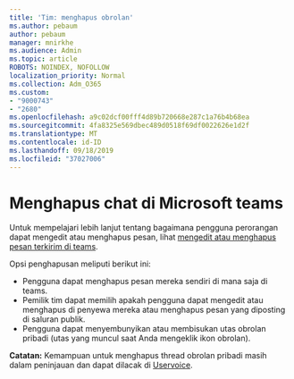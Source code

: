 ```yaml
---
title: 'Tim: menghapus obrolan'
ms.author: pebaum
author: pebaum
manager: mnirkhe
ms.audience: Admin
ms.topic: article
ROBOTS: NOINDEX, NOFOLLOW
localization_priority: Normal
ms.collection: Adm_O365
ms.custom:
- "9000743"
- "2680"
ms.openlocfilehash: a9c02dcf00fff4d89b720668e287c1a76b4b68ea
ms.sourcegitcommit: 4fa8325e569dbec489d0518f69df0022626e1d2f
ms.translationtype: MT
ms.contentlocale: id-ID
ms.lasthandoff: 09/18/2019
ms.locfileid: "37027006"
---
```

# <a name="delete-a-chat-in-microsoft-teams"></a>Menghapus chat di Microsoft teams

Untuk mempelajari lebih lanjut tentang bagaimana pengguna perorangan dapat mengedit atau menghapus pesan, lihat [mengedit atau menghapus pesan terkirim di teams](https://support.office.com/article/5f1fe604-a900-4a07-b8b7-8cf70ed6b263). 

Opsi penghapusan meliputi berikut ini:

- Pengguna dapat menghapus pesan mereka sendiri di mana saja di teams.
- Pemilik tim dapat memilih apakah pengguna dapat mengedit atau menghapus di penyewa mereka atau menghapus pesan yang diposting di saluran publik.
- Pengguna dapat menyembunyikan atau membisukan utas obrolan pribadi (utas yang muncul saat Anda mengeklik ikon obrolan).

**Catatan:** Kemampuan untuk menghapus thread obrolan pribadi masih dalam peninjauan dan dapat dilacak di [Uservoice](https://microsoftteams.uservoice.com/forums/555103-public/suggestions/33535006-delete-private-chat-threads). 